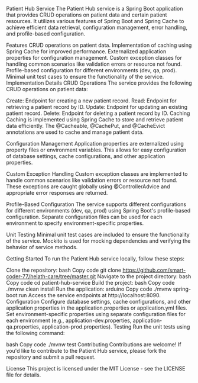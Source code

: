 Patient Hub Service
The Patient Hub service is a Spring Boot application that provides CRUD operations on patient data and certain patient resources. It utilizes various features of Spring Boot and Spring Cache to achieve efficient data retrieval, configuration management, error handling, and profile-based configuration.

Features
CRUD operations on patient data.
Implementation of caching using Spring Cache for improved performance.
Externalized application properties for configuration management.
Custom exception classes for handling common scenarios like validation errors or resource not found.
Profile-based configuration for different environments (dev, qa, prod).
Minimal unit test cases to ensure the functionality of the service.
Implementation Details
CRUD Operations
The service provides the following CRUD operations on patient data:

Create: Endpoint for creating a new patient record.
Read: Endpoint for retrieving a patient record by ID.
Update: Endpoint for updating an existing patient record.
Delete: Endpoint for deleting a patient record by ID.
Caching
Caching is implemented using Spring Cache to store and retrieve patient data efficiently. The @Cacheable, @CachePut, and @CacheEvict annotations are used to cache and manage patient data.

Configuration Management
Application properties are externalized using property files or environment variables. This allows for easy configuration of database settings, cache configurations, and other application properties.

Custom Exception Handling
Custom exception classes are implemented to handle common scenarios like validation errors or resource not found. These exceptions are caught globally using @ControllerAdvice and appropriate error responses are returned.

Profile-Based Configuration
The service supports different configurations for different environments (dev, qa, prod) using Spring Boot's profile-based configuration. Separate configuration files can be used for each environment to specify environment-specific properties.

Unit Testing
Minimal unit test cases are included to ensure the functionality of the service. Mockito is used for mocking dependencies and verifying the behavior of service methods.

Getting Started
To run the Patient Hub service locally, follow these steps:

Clone the repository:
bash
Copy code
git clone https://github.com/smart-coder-77/helath-care/tree/master.git
Navigate to the project directory:
bash
Copy code
cd patient-hub-service
Build the project:
bash
Copy code
./mvnw clean install
Run the application:
arduino
Copy code
./mvnw spring-boot:run
Access the service endpoints at http://localhost:8090.
Configuration
Configure database settings, cache configurations, and other application properties in the application.properties or application.yml files.
Set environment-specific properties using separate configuration files for each environment (e.g., application-dev.properties, application-qa.properties, application-prod.properties).
Testing
Run the unit tests using the following command:

bash
Copy code
./mvnw test
Contributing
Contributions are welcome! If you'd like to contribute to the Patient Hub service, please fork the repository and submit a pull request.

License
This project is licensed under the MIT License - see the LICENSE file for details.
